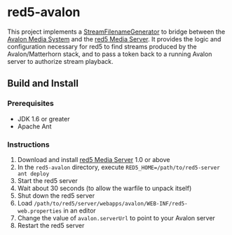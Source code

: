 # red5-avalon

This project implements a [StreamFilenameGenerator](http://dl.fancycode.com/red5/api/org/red5/server/api/stream/IStreamFilenameGenerator.html) to bridge between the [Avalon Media System](http://avalonmediasystem.org/) and the [red5 Media Server](http://www.red5.org/). It provides the logic and configuration necessary for red5 to find streams produced by the Avalon/Matterhorn stack, and to pass a token back to a running Avalon server to authorize stream playback.

## Build and Install

### Prerequisites

* JDK 1.6 or greater
* Apache Ant

### Instructions

1. Download and install [red5 Media Server](http://www.red5.org/red5-server/) 1.0 or above
2. In the `red5-avalon` directory, execute `RED5_HOME=/path/to/red5-server ant deploy`
3. Start the red5 server
4. Wait about 30 seconds (to allow the warfile to unpack itself)
5. Shut down the red5 server
5. Load `/path/to/red5/server/webapps/avalon/WEB-INF/red5-web.properties` in an editor
6. Change the value of `avalon.serverUrl` to point to your Avalon server
7. Restart the red5 server
